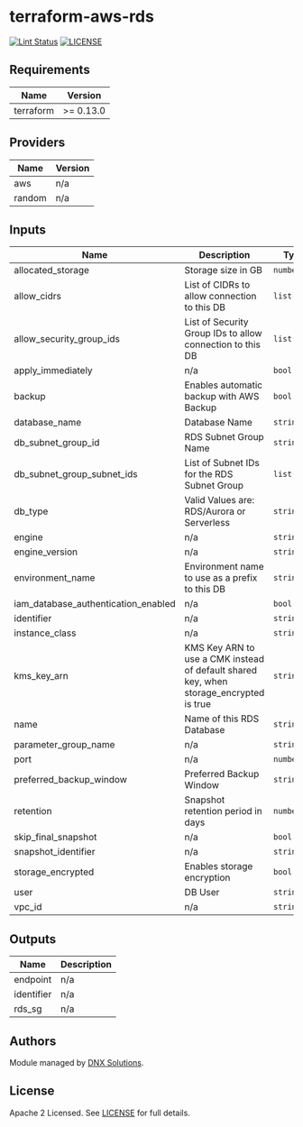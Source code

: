 # terraform-aws-rds

[![Lint Status](https://github.com/DNXLabs/terraform-aws-rds/workflows/Lint/badge.svg)](https://github.com/DNXLabs/terraform-aws-rds/actions)
[![LICENSE](https://img.shields.io/github/license/DNXLabs/terraform-aws-rds)](https://github.com/DNXLabs/terraform-aws-rds/blob/master/LICENSE)

<!--- BEGIN_TF_DOCS --->

## Requirements

| Name | Version |
|------|---------|
| terraform | >= 0.13.0 |

## Providers

| Name | Version |
|------|---------|
| aws | n/a |
| random | n/a |

## Inputs

| Name | Description | Type | Default | Required |
|------|-------------|------|---------|:--------:|
| allocated\_storage | Storage size in GB | `number` | `null` | no |
| allow\_cidrs | List of CIDRs to allow connection to this DB | `list(any)` | `[]` | no |
| allow\_security\_group\_ids | List of Security Group IDs to allow connection to this DB | `list(any)` | `[]` | no |
| apply\_immediately | n/a | `bool` | `true` | no |
| backup | Enables automatic backup with AWS Backup | `bool` | n/a | yes |
| database\_name | Database Name | `string` | `""` | no |
| db\_subnet\_group\_id | RDS Subnet Group Name | `string` | n/a | yes |
| db\_subnet\_group\_subnet\_ids | List of Subnet IDs for the RDS Subnet Group | `list(any)` | `[]` | no |
| db\_type | Valid Values are: RDS/Aurora or Serverless | `string` | n/a | yes |
| engine | n/a | `string` | n/a | yes |
| engine\_version | n/a | `string` | `""` | no |
| environment\_name | Environment name to use as a prefix to this DB | `string` | n/a | yes |
| iam\_database\_authentication\_enabled | n/a | `bool` | `false` | no |
| identifier | n/a | `string` | `""` | no |
| instance\_class | n/a | `string` | n/a | yes |
| kms\_key\_arn | KMS Key ARN to use a CMK instead of default shared key, when storage\_encrypted is true | `string` | `""` | no |
| name | Name of this RDS Database | `string` | n/a | yes |
| parameter\_group\_name | n/a | `string` | n/a | yes |
| port | n/a | `number` | n/a | yes |
| preferred\_backup\_window | Preferred Backup Window | `string` | `"07:00-09:00"` | no |
| retention | Snapshot retention period in days | `number` | n/a | yes |
| skip\_final\_snapshot | n/a | `bool` | `false` | no |
| snapshot\_identifier | n/a | `string` | `""` | no |
| storage\_encrypted | Enables storage encryption | `bool` | n/a | yes |
| user | DB User | `string` | n/a | yes |
| vpc\_id | n/a | `string` | n/a | yes |

## Outputs

| Name | Description |
|------|-------------|
| endpoint | n/a |
| identifier | n/a |
| rds\_sg | n/a |

<!--- END_TF_DOCS --->

## Authors

Module managed by [DNX Solutions](https://github.com/DNXLabs).

## License

Apache 2 Licensed. See [LICENSE](https://github.com/DNXLabs/terraform-aws-template/blob/master/LICENSE) for full details.